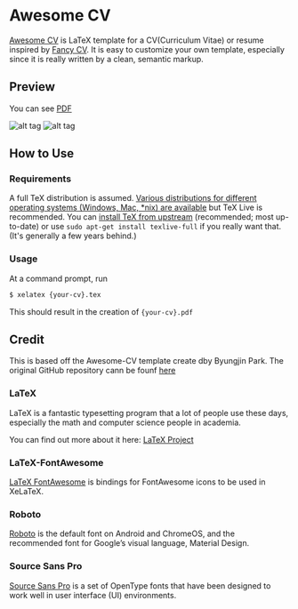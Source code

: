 Awesome CV
==========

[Awesome CV](https://github.com/posquit0/Awesome-CV) is LaTeX template for a CV(Curriculum Vitae) or resume inspired by [Fancy CV](https://www.sharelatex.com/templates/cv-or-resume/fancy-cv). It is easy to customize your own template, especially since it is really written by a clean, semantic markup.


## Preview
You can see [PDF](https://raw.githubusercontent.com/posquit0/Awesome-CV/master/examples/resume.pdf)

![alt tag](https://raw.githubusercontent.com/posquit0/Awesome-CV/master/examples/resume-0.png)
![alt tag](https://raw.githubusercontent.com/posquit0/Awesome-CV/master/examples/resume-1.png)


## How to Use
### Requirements

A full TeX distribution is assumed.  [Various distributions for different operating systems (Windows, Mac, *nix) are available](http://tex.stackexchange.com/q/55437) but TeX Live is recommended.
You can [install TeX from upstream](http://tex.stackexchange.com/q/1092) (recommended; most up-to-date) or use `sudo apt-get install texlive-full` if you really want that.  (It's generally a few years behind.)

### Usage

At a command prompt, run
```bash
$ xelatex {your-cv}.tex
```
This should result in the creation of ``{your-cv}.pdf``


## Credit

This is based off the Awesome-CV template create dby Byungjin Park. The original GitHub repository cann be founf [here](https://github.com/posquit0/Awesome-CV)

### LaTeX
LaTeX is a fantastic typesetting program that a lot of people use these days, especially the math and computer science people in academia.

You can find out more about it here: [LaTeX Project](http://www.latex-project.org)

### LaTeX-FontAwesome
[LaTeX FontAwesome](https://github.com/furl/latex-fontawesome) is bindings for FontAwesome icons to be used in XeLaTeX.

### Roboto
[Roboto](https://github.com/google/roboto) is the default font on Android and ChromeOS, and the recommended font for Google’s visual language, Material Design.

### Source Sans Pro
[Source Sans Pro](https://github.com/adobe-fonts/source-sans-pro) is a set of OpenType fonts that have been designed to work well in user interface (UI) environments.


